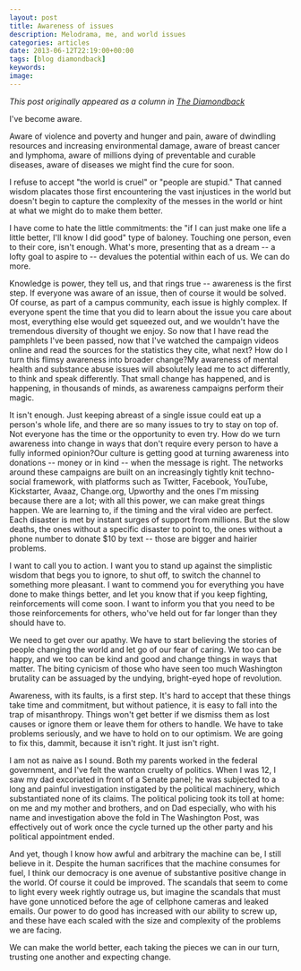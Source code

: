 ```yaml
---
layout: post
title: Awareness of issues
description: Melodrama, me, and world issues
categories: articles
date: 2013-06-12T22:19:00+00:00
tags: [blog diamondback]
keywords: 
image: 
---
```

*This post originally appeared as a column in [The Diamondback](http://www.diamondbackonline.com/opinion/article_a2ec7a1e-d3cf-11e2-ae33-001a4bcf6878.html)*

I've become aware. 

Aware of violence and poverty and hunger and pain, aware of dwindling resources and increasing environmental damage, aware of breast cancer and lymphoma, aware of millions dying of preventable and curable diseases, aware of diseases we might find the cure for soon. 

I refuse to accept "the world is cruel" or "people are stupid." That canned wisdom placates those first encountering the vast injustices in the world but doesn't begin to capture the complexity of the messes in the world or hint at what we might do to make them better. 

I have come to hate the little commitments: the "if I can just make one life a little better, I'll know I did good" type of baloney. Touching one person, even to their core, isn't enough. What's more, presenting that as a dream -- a lofty goal to aspire to -- devalues the potential within each of us. We can do more. 

Knowledge is power, they tell us, and that rings true -- awareness is the first step. If everyone was aware of an issue, then of course it would be solved. Of course, as part of a campus community, each issue is highly complex. If everyone spent the time that you did to learn about the issue you care about most, everything else would get squeezed out, and we wouldn't have the tremendous diversity of thought we enjoy. So now that I have read the pamphlets I've been passed, now that I've watched the campaign videos online and read the sources for the statistics they cite, what next? How do I turn this flimsy awareness into broader change?My awareness of mental health and substance abuse issues will absolutely lead me to act differently, to think and speak differently. That small change has happened, and is happening, in thousands of minds, as awareness campaigns perform their magic. 

It isn't enough. Just keeping abreast of a single issue could eat up a person's whole life, and there are so many issues to try to stay on top of. Not everyone has the time or the opportunity to even try. How do we turn awareness into change in ways that don't require every person to have a fully informed opinion?Our culture is getting good at turning awareness into donations -- money or in kind -- when the message is right. The networks around these campaigns are built on an increasingly tightly knit techno-social framework, with platforms such as Twitter, Facebook, YouTube, Kickstarter, Avaaz, Change.org, Upworthy and the ones I'm missing because there are a lot; with all this power, we can make great things happen. We are learning to, if the timing and the viral video are perfect. Each disaster is met by instant surges of support from millions. But the slow deaths, the ones without a specific disaster to point to, the ones without a phone number to donate $10 by text -- those are bigger and hairier problems. 

I want to call you to action. I want you to stand up against the simplistic wisdom that begs you to ignore, to shut off, to switch the channel to something more pleasant. I want to commend you for everything you have done to make things better, and let you know that if you keep fighting, reinforcements will come soon. I want to inform you that you need to be those reinforcements for others, who've held out for far longer than they should have to. 

We need to get over our apathy. We have to start believing the stories of people changing the world and let go of our fear of caring. We too can be happy, and we too can be kind and good and change things in ways that matter. The biting cynicism of those who have seen too much Washington brutality can be assuaged by the undying, bright-eyed hope of revolution. 

Awareness, with its faults, is a first step. It's hard to accept that these things take time and commitment, but without patience, it is easy to fall into the trap of misanthropy. Things won't get better if we dismiss them as lost causes or ignore them or leave them for others to handle. We have to take problems seriously, and we have to hold on to our optimism. We are going to fix this, dammit, because it isn't right. It just isn't right. 

I am not as naive as I sound. Both my parents worked in the federal government, and I've felt the wanton cruelty of politics. When I was 12, I saw my dad excoriated in front of a Senate panel; he was subjected to a long and painful investigation instigated by the political machinery, which substantiated none of its claims. The political policing took its toll at home: on me and my mother and brothers, and on Dad especially, who with his name and investigation above the fold in The Washington Post, was effectively out of work once the cycle turned up the other party and his political appointment ended. 

And yet, though I know how awful and arbitrary the machine can be, I still believe in it. Despite the human sacrifices that the machine consumes for fuel, I think our democracy is one avenue of substantive positive change in the world. Of course it could be improved. The scandals that seem to come to light every week rightly outrage us, but imagine the scandals that must have gone unnoticed before the age of cellphone cameras and leaked emails. Our power to do good has increased with our ability to screw up, and these have each scaled with the size and complexity of the problems we are facing. 

We can make the world better, each taking the pieces we can in our turn, trusting one another and expecting change. 